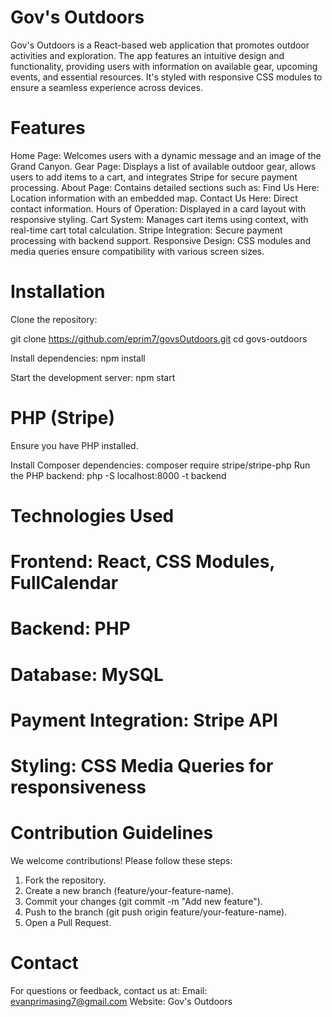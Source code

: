 # Gov's Outdoors
Gov's Outdoors is a React-based web application that promotes outdoor activities and exploration. The app features an intuitive design and functionality, providing users with information on available gear, upcoming events, and essential resources. It's styled with responsive CSS modules to ensure a seamless experience across devices.

# Features
Home Page: Welcomes users with a dynamic message and an image of the Grand Canyon.
Gear Page: Displays a list of available outdoor gear, allows users to add items to a cart, and integrates Stripe for secure payment processing.
About Page: Contains detailed sections such as:
Find Us Here: Location information with an embedded map.
Contact Us Here: Direct contact information.
Hours of Operation: Displayed in a card layout with responsive styling.
Cart System: Manages cart items using context, with real-time cart total calculation.
Stripe Integration: Secure payment processing with backend support.
Responsive Design: CSS modules and media queries ensure compatibility with various screen sizes.

# Installation
Clone the repository:

git clone https://github.com/eprim7/govsOutdoors.git
cd govs-outdoors

Install dependencies:
npm install

Start the development server:
npm start

# PHP (Stripe)
Ensure you have PHP installed.

Install Composer dependencies:
composer require stripe/stripe-php
Run the PHP backend:
php -S localhost:8000 -t backend

# Technologies Used
# Frontend: React, CSS Modules, FullCalendar
# Backend: PHP
# Database: MySQL
# Payment Integration: Stripe API
# Styling: CSS Media Queries for responsiveness
# Contribution Guidelines
We welcome contributions! Please follow these steps:
1) Fork the repository.
2) Create a new branch (feature/your-feature-name).
3) Commit your changes (git commit -m "Add new feature").
4) Push to the branch (git push origin feature/your-feature-name).
5) Open a Pull Request.

# Contact
For questions or feedback, contact us at:
Email: evanprimasing7@gmail.com
Website: Gov's Outdoors






